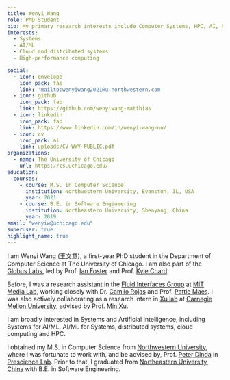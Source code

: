 ```yaml
---
title: Wenyi Wang
role: PhD Student
bio: My primary research interests include Computer Systems, HPC, AI, Robotics and the intersection of them.
interests:
  - Systems
  - AI/ML
  - Cloud and distributed systems
  - High-performance computing

social:
  - icon: envelope
    icon_pack: fas
    link: 'mailto:wenyiwang2021@u.northwestern.com'
  - icon: github
    icon_pack: fab
    link: https://github.com/wenyiwang-matthias
  - icon: linkedin
    icon_pack: fab
    link: https://www.linkedin.com/in/wenyi-wang-nu/
  - icon: cv
    icon_pack: ai
    link: uploads/CV-WWY-PUBLIC.pdf
organizations:
  - name: The University of Chicago
    url: https://cs.uchicago.edu/
education:
  courses:
    - course: M.S. in Computer Science
      institution: Northwestern University, Evanston, IL, USA
      year: 2021
    - course: B.E. in Software Engineering
      institution: Northeastern University, Shenyang, China
      year: 2019
email: "wenyiw@uchicago.edu"
superuser: true
highlight_name: true
---
```

I am Wenyi Wang (王文意), a first-year PhD student in the Department of Computer Science at The University of Chicago.
I am also part of the [Globus Labs](https://labs.globus.org/), led by Prof. [Ian Foster](https://cs.uchicago.edu/people/ian-foster/) and Prof. [Kyle Chard](https://kylechard.com/).

Before, I was a research assistant in the [Fluid Interfaces Group](https://www.media.mit.edu/groups/fluid-interfaces/projects/) at [MIT Media Lab](https://www.media.mit.edu/), working closely with Dr. [Camilo Rojas](https://www.media.mit.edu/people/camilorq/overview/) and Prof. [Pattie Maes](https://www.media.mit.edu/people/pattie/overview/).
I was also actively collaborating as a research intern in [Xu lab](https://xulabs.github.io/) at [Carnegie Mellon University](https://www.cs.cmu.edu/), advised by Prof. [Min Xu](https://xulabs.github.io/min-xu/).


I am broadly interested in Systems and Artificial Intelligence, including Systems for AI/ML, AI/ML for Systems, distributed systems, cloud computing and HPC.

I obtained my M.S. in Computer Science from [Northwestern University](https://www.mccormick.northwestern.edu/computer-science/), where I was fortunate to work with, and be advised by, Prof. [Peter Dinda](http://pdinda.org/) in [Prescience Lab](http://presciencelab.org/).
Prior to that, I graduated from [Northeastern University, China](http://english.neu.edu.cn/) with B.E. in Software Engineering.


